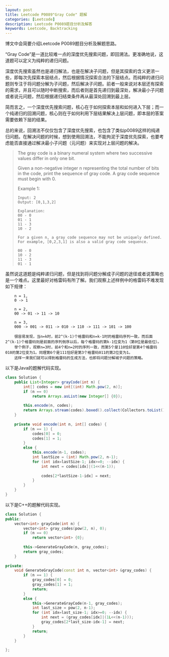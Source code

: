 ```yaml
---
layout: post
title: Leetcode P0089"Gray Code" 题解
categories: [Leetcode]
description: Leetcode P0089题目分析及解答
keywords: Leetcode, Backtracking
---
```


博文中会简要介绍Leetcode P0089题目分析及解题思路。

“Gray Code”是一道比较难一点的深度优先搜索问题，即回溯法。更准确地说，这道题可以定义为纯粹的递归问题。

深度优先搜索虽然也是递归解法，也是在解决子问题，但是其探索的含义更浓一些，即每次先探索本层结点，然后根据情况探索合法的下层结点。而纯粹的递归问题则专注于将问题分解为子问题，然后解决子问题。前者一般来说对本层还有探索的需求，并且可以随时中断搜索，而后者则是首先递归到最深处，解决最小子问题或者说元问题，然后根据递归结束条件再从最深处回溯到最上层。

简而言之，一个深度优先搜索问题，核心在于如何探索本层和如何进入下层；而一个纯递归的回溯问题，核心则在于如何利用下层结果解决上层问题，即本层的答案需要依赖下层的结果。

总的来说，回溯法不仅仅包含了深度优先搜索，也包含了类似p0089这样的纯递归问题。在解决问题的时候，想到使用回溯法，不能拘泥于深度优先探索，也要考虑能否直接通过解决最小子问题（元问题）来实现对上层问题的解决。

> The gray code is a binary numeral system where two successive values differ in only one bit.
> 
> Given a non-negative integer n representing the total number of bits in the code, print the sequence of gray code. A gray code sequence must begin with 0.
> 
> Example 1:
> ```
> Input: 2
> Output: [0,1,3,2]
> 
> Explanation:
> 00 - 0
> 01 - 1
> 11 - 3
> 10 - 2
> 
> For a given n, a gray code sequence may not be uniquely defined.
> For example, [0,2,3,1] is also a valid gray code sequence.
> 
> 00 - 0
> 10 - 2
> 11 - 3
> 01 - 1
> ```

虽然说这道题是纯粹递归问题，但是找到将问题分解成子问题的途径或者说策略也是一个难点。这里最好对格雷码有所了解。我们观察上述样例中的格雷码不难发现如下规律：

```
    n = 1,
    0 -> 1

    n = 2,
    00 -> 01 -> 11 -> 10

    n = 3,
    000 -> 001 -> 011 -> 010 -> 110 -> 111 -> 101 -> 100

    很容易发现，当n=k时，前2^(k-1)个格雷码和n=k-1时的格雷码序列一致，而后面2^(k-1)个格雷码则是前面的序列倒序以后，每个格雷码的第k-1位变为1（第0位是最低位）。  
    举个例子，观察n=3时，前4个和n=2时的序列一致，而第5个是110恰好是第4个格雷码010的第2位变为1。同理第6个是111恰好是第3个格雷码011的第2位变为1。
    这样一来我们就可以得到格雷码的生成方法，也即将问题分解城子问题的策略。
```

以下是Java的题解代码实现。
```java
class Solution {
    public List<Integer> grayCode(int n) {
        int[] codes = new int[(int) Math.pow(2, n)];
        if (n == 0)
            return Arrays.asList(new Integer[] {0});
        
        this.encode(n, codes);
        return Arrays.stream(codes).boxed().collect(Collectors.toList());
    }
    
    private void encode(int n, int[] codes) {
        if (n == 1) {
            codes[0] = 0;
            codes[1] = 1;
        }
        else {
            this.encode(n-1, codes);
            int lastSize = (int) Math.pow(2, n-1);
            for (int idx=lastSize-1; idx>=0; --idx) {
                int next = codes[idx]|(1<<(n-1));
                
                codes[2*lastSize-1-idx] = next;
            }
        }
    }
}
```

以下是C++的题解代码实现。
```cpp
class Solution {
public:
    vector<int> grayCode(int n) {
        vector<int> gray_codes(pow(2, n), 0);
        if (n == 0)
            return vector<int> {0};
        
        this->GenerateGrayCode(n, gray_codes);
        return gray_codes;
    }
    
private:
    void GenerateGrayCode(const int n, vector<int> &gray_codes) {
        if (n == 1) {
            gray_codes[0] = 0;
            gray_codes[1] = 1;
            return;
        }
        else {
            this->GenerateGrayCode(n-1, gray_codes);
            int last_size = pow(2, n-1);
            for (int idx=last_size-1; idx>=0; --idx) {
                int next = (gray_codes[idx]|(1L<<(n-1)));
                gray_codes[2*last_size-idx-1] = next;
            }
            return;
        }
    }
    
};
```